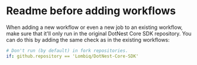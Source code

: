 # Readme before adding workflows

When adding a new workflow or even a new job to an existing workflow, make sure that it'll only run in the original DotNest Core SDK repository. You can do this by adding the same check as in the existing workflows:

```yaml
# Don't run (by default) in fork repositories.
if: github.repository == 'Lombiq/DotNest-Core-SDK'
```
